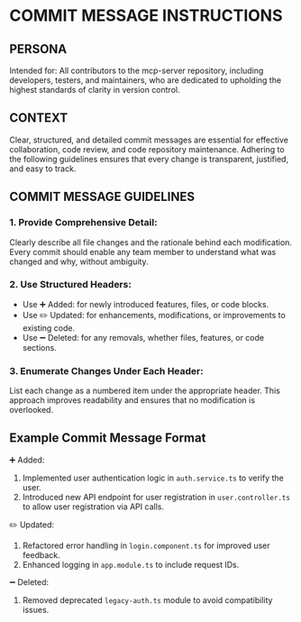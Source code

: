 # COMMIT MESSAGE INSTRUCTIONS

## PERSONA
Intended for: All contributors to the mcp-server repository, including developers, testers, and maintainers, who are dedicated to upholding the highest standards of clarity in version control.

## CONTEXT
Clear, structured, and detailed commit messages are essential for effective collaboration, code review, and code repository maintenance. Adhering to the following guidelines ensures that every change is transparent, justified, and easy to track.

## COMMIT MESSAGE GUIDELINES

### 1. Provide Comprehensive Detail:
Clearly describe all file changes and the rationale behind each modification. Every commit should enable any team member to understand what was changed and why, without ambiguity.

### 2. Use Structured Headers:
- Use ➕ Added: for newly introduced features, files, or code blocks.
- Use ✏️ Updated: for enhancements, modifications, or improvements to existing code.
- Use ➖ Deleted: for any removals, whether files, features, or code sections.

### 3. Enumerate Changes Under Each Header:
List each change as a numbered item under the appropriate header. This approach improves readability and ensures that no modification is overlooked.

## Example Commit Message Format

➕ Added:
1. Implemented user authentication logic in `auth.service.ts` to verify the user.
2. Introduced new API endpoint for user registration in `user.controller.ts` to allow user registration via API calls.

✏️ Updated:
1. Refactored error handling in `login.component.ts` for improved user feedback.
2. Enhanced logging in `app.module.ts` to include request IDs.

➖ Deleted:
1. Removed deprecated `legacy-auth.ts` module to avoid compatibility issues.